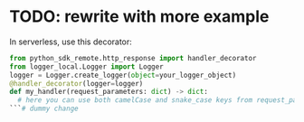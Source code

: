 # TODO: rewrite with more example

In serverless, use this decorator:
```py
from python_sdk_remote.http_response import handler_decorator
from logger_local.Logger import Logger
logger = Logger.create_logger(object=your_logger_object)
@handler_decorator(logger=logger)
def my_handler(request_parameters: dict) -> dict:
  # here you can use both camelCase and snake_case keys from request_parameters
```# dummy change
